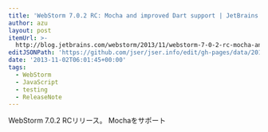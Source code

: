 ```yaml
---
title: 'WebStorm 7.0.2 RC: Mocha and improved Dart support | JetBrains WebStorm Blog'
author: azu
layout: post
itemUrl: >-
  http://blog.jetbrains.com/webstorm/2013/11/webstorm-7-0-2-rc-mocha-and-improved-dart-support/
editJSONPath: 'https://github.com/jser/jser.info/edit/gh-pages/data/2013/11/index.json'
date: '2013-11-02T06:01:45+00:00'
tags:
  - WebStorm
  - JavaScript
  - testing
  - ReleaseNote
---
```

WebStorm 7.0.2 RCリリース。
Mochaをサポート
